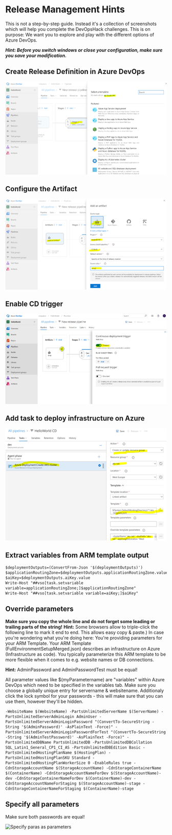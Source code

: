 
#  Release Management Hints
This is not a step-by-step guide. Instead it's a collection of screenshots which will help you complete the DevOpsHack challenges.
This is on purpose: We want you to explore and play with the different options of Azure DevOps.

***Hint: Before you switch windows or close your configuration, make sure you save your modification.***

## Create Release Definition in Azure DevOps
![Create Release Definition](/ReleaseManagement/images/dev_stage_create.PNG)

## Configure the Artifact
![Configure the Artifact](/ReleaseManagement/images/specify_artifact.PNG)

## Enable CD trigger
![Enable CD trigger](/ReleaseManagement/images/cd_trigger.PNG)

## Add task to deploy infrastructure on Azure
![Add task to deploy infrastructure on Azure](/ReleaseManagement/images/rg_deployment.PNG)

## Extract variables from ARM template output
```
$deploymentOutputs=(ConvertFrom-Json '$(deploymentOutputs)')
$applicationRoutingZone=$deploymentOutputs.applicationRoutingZone.value
$aiKey=$deploymentOutputs.aiKey.value
Write-Host "##vso[task.setvariable variable=applicationRoutingZone;]$applicationRoutingZone"
Write-Host "##vso[task.setvariable variable=aiKey;]$aiKey"
```

## Override parameters

**Make sure you copy the whole line and do not forget some leading or trailing parts of the string!**
**Hint:** Some browsers allow to triple-click the following line to mark it end to end. This allows easy copy & paste.)
In case you're wondering what you're doing here:
You're providing parameters for your ARM Template. Your ARM Template (FullEnvironmentSetupMerged.json) describes an infrastructure on Azure (Infrastructure as code). You typically parameterize this ARM template to be more flexible when it comes to e.g. website names or DB connections.

**Hint:** AdminPassword and AdminPasswordTest must be equal!

All parameter values like  $(myParametername) are "variables" within Azure DevOps which need to be specified in the variables tab. Make sure you choose a globally unique entry for  servername & websitename.
Additionaly click the lock symbol for your passwords - this will make sure that you can use them, however they'll be hidden.

  ``` 
  -WebsiteName $(WebsiteName) -PartsUnlimitedServerName $(ServerName) -PartsUnlimitedServerAdminLogin AdminUser -PartsUnlimitedServerAdminLoginPassword "(ConvertTo-SecureString -String '$(AdminPassword)' -AsPlainText -Force)" -PartsUnlimitedServerAdminLoginPasswordForTest "(ConvertTo-SecureString -String '$(AdminTestPassword)' -AsPlainText -Force)" -PartsUnlimitedDBName PartsUnlimitedDB -PartsUnlimitedDBCollation SQL_Latin1_General_CP1_CI_AS -PartsUnlimitedDBEdition Basic -PartsUnlimitedHostingPlanName $(HostingPlan) -PartsUnlimitedHostingPlanSKU Standard -PartsUnlimitedHostingPlanWorkerSize 0 -EnableRules true -CdnStorageAccountName $(StorageAccountName) -CdnStorageContainerName $(ContainerName) -CdnStorageAccountNameForDev $(StorageAccountName)-dev -CdnStorageContainerNameForDev $(ContainerName)-dev -CdnStorageAccountNameForStaging $(StorageAccountName)-stage -CdnStorageContainerNameForStaging $(ContainerName)-stage  
```



## Specify all parameters
Make sure both passwords are equal!

![Specify paras as parameters](/ReleaseManagement/images/releaseManagementParajpg.JPG)
